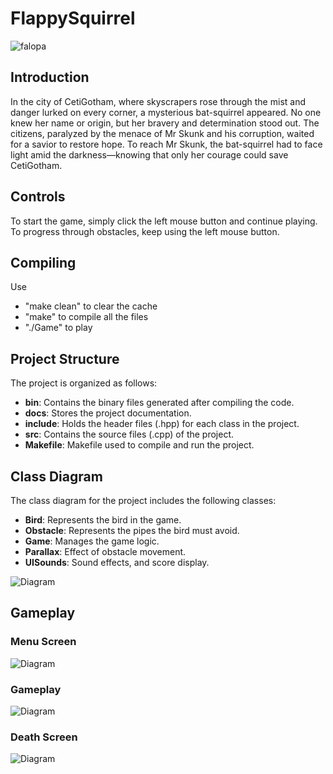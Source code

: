 # FlappySquirrel
![falopa](resources/sprites/Portada.png)

## Introduction

In the city of CetiGotham, where skyscrapers rose through the mist and danger lurked on every corner, a mysterious bat-squirrel appeared. No one knew her name or origin, but her bravery and determination stood out. The citizens, paralyzed by the menace of Mr Skunk and his corruption, waited for a savior to restore hope.
To reach Mr Skunk, the bat-squirrel had to face light amid the darkness—knowing that only her courage could save CetiGotham.

## Controls

To start the game, simply click the left mouse button and continue playing. To progress through obstacles, keep using the left mouse button.

## Compiling

Use 

- "make clean" to clear the cache
- "make" to compile all the files
- "./Game" to play

## Project Structure

The project is organized as follows:

- **bin**: Contains the binary files generated after compiling the code.
- **docs**: Stores the project documentation.
- **include**: Holds the header files (.hpp) for each class in the project.
- **src**: Contains the source files (.cpp) of the project.
- **Makefile**: Makefile used to compile and run the project.

## Class Diagram

The class diagram for the project includes the following classes:

- **Bird**: Represents the bird in the game.
- **Obstacle**: Represents the pipes the bird must avoid.
- **Game**: Manages the game logic.
- **Parallax**: Effect of obstacle movement.
- **UISounds**: Sound effects, and score display.


![Diagram](resources/sprites/Diagrama.png)

## Gameplay

### Menu Screen

![Diagram](resources/sprites/PantallaInicio.png)

### Gameplay

![Diagram](resources/sprites/Gameplay.png)

### Death Screen

![Diagram](resources/sprites/Muerte.png)